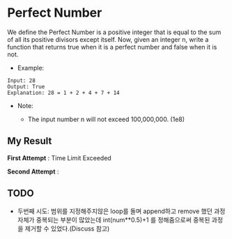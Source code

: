 # Perfect Number

We define the Perfect Number is a positive integer that is equal to the sum of all its positive divisors except itself.
Now, given an integer n, write a function that returns true when it is a perfect number and false when it is not.

- Example:

```
Input: 28
Output: True
Explanation: 28 = 1 + 2 + 4 + 7 + 14
```

- Note: 

  - The input number n will not exceed 100,000,000. (1e8)
  
  
## My Result

**First Attempt** : Time Limit Exceeded

**Second Attempt** :



## TODO

- 두번째 시도: 범위를 지정해주지않은 loop를 돌며 append하고 remove 했던 과정 자체가 중복되는 부분이 많았는데 int(num**0.5)+1 를 정해줌으로써 중복된 과정을 제거할 수 있었다.(Discuss 참고)
